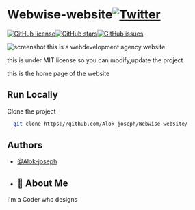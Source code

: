 # Webwise-website[![Twitter](https://img.shields.io/twitter/url?style=social&url=https%3A%2F%2Fgithub.com%2FAlok-joseph%2FWebwise-website)](https://twitter.com/intent/tweet?text=Wow:&url=https%3A%2F%2Fgithub.com%2FAlok-joseph%2FWebwise-website)
[![GitHub license](https://img.shields.io/github/license/Alok-joseph/Webwise-website)](https://github.com/Alok-joseph/Webwise-website/blob/main/LICENSE)[![GitHub stars](https://img.shields.io/github/stars/Alok-joseph/Webwise-website)](https://github.com/Alok-joseph/Webwise-website/stargazers)[![GitHub issues](https://img.shields.io/github/issues/Alok-joseph/Webwise-website)](https://github.com/Alok-joseph/Webwise-website/issues)



![screenshot](https://user-images.githubusercontent.com/98444143/154275139-b4a74650-5ea3-494b-ba0f-562c98ff2a5a.png)
this is a webdevelopment agency website

this is under MIT license so you can modify,update the  project

this is the home page of the website

## Run Locally

Clone the project

```bash
  git clone https://github.com/Alok-joseph/Webwise-website/
```
## Authors

- [@Alok-joseph](https://github.com/Alok-joseph)


- ## 🚀 About Me
 I'm a Coder who designs

